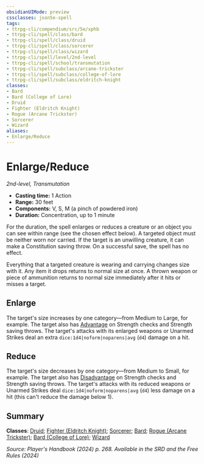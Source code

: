 ```yaml
---
obsidianUIMode: preview
cssclasses: json5e-spell
tags:
- ttrpg-cli/compendium/src/5e/xphb
- ttrpg-cli/spell/class/bard
- ttrpg-cli/spell/class/druid
- ttrpg-cli/spell/class/sorcerer
- ttrpg-cli/spell/class/wizard
- ttrpg-cli/spell/level/2nd-level
- ttrpg-cli/spell/school/transmutation
- ttrpg-cli/spell/subclass/arcane-trickster
- ttrpg-cli/spell/subclass/college-of-lore
- ttrpg-cli/spell/subclass/eldritch-knight
classes:
- Bard
- Bard (College of Lore)
- Druid
- Fighter (Eldritch Knight)
- Rogue (Arcane Trickster)
- Sorcerer
- Wizard
aliases:
- Enlarge/Reduce
---
```

# Enlarge/Reduce
*2nd-level, Transmutation*  


- **Casting time:** 1 Action
- **Range:** 30 feet
- **Components:** V, S, M (a pinch of powdered iron)
- **Duration:** Concentration, up to 1 minute

For the duration, the spell enlarges or reduces a creature or an object you can see within range (see the chosen effect below). A targeted object must be neither worn nor carried. If the target is an unwilling creature, it can make a Constitution saving throw. On a successful save, the spell has no effect.

Everything that a targeted creature is wearing and carrying changes size with it. Any item it drops returns to normal size at once. A thrown weapon or piece of ammunition returns to normal size immediately after it hits or misses a target.

## Enlarge

The target's size increases by one category—from Medium to Large, for example. The target also has [Advantage](/3-Mechanics/CLI/variant-rules/advantage-xphb.md) on Strength checks and Strength saving throws. The target's attacks with its enlarged weapons or Unarmed Strikes deal an extra `dice:1d4|noform|noparens|avg` (`d4`) damage on a hit.

## Reduce

The target's size decreases by one category—from Medium to Small, for example. The target also has [Disadvantage](/3-Mechanics/CLI/variant-rules/disadvantage-xphb.md) on Strength checks and Strength saving throws. The target's attacks with its reduced weapons or Unarmed Strikes deal `dice:1d4|noform|noparens|avg` (`d4`) less damage on a hit (this can't reduce the damage below 1).

## Summary

**Classes**: [Druid](/3-Mechanics/CLI/lists/list-spells-classes-druid.md); [Fighter (Eldritch Knight)](/3-Mechanics/CLI/lists/list-spells-classes-eldritch-knight-xphb.md "subclass=XPHB;class=XPHB"); [Sorcerer](/3-Mechanics/CLI/lists/list-spells-classes-sorcerer.md); [Bard](/3-Mechanics/CLI/lists/list-spells-classes-bard.md); [Rogue (Arcane Trickster)](/3-Mechanics/CLI/lists/list-spells-classes-arcane-trickster-xphb.md "subclass=XPHB;class=XPHB"); [Bard (College of Lore)](/3-Mechanics/CLI/lists/list-spells-classes-college-of-lore-xphb.md "subclass=XPHB;class=XPHB"); [Wizard](/3-Mechanics/CLI/lists/list-spells-classes-wizard.md)

*Source: Player's Handbook (2024) p. 268. Available in the <span title='Systems Reference Document (5.2)'>SRD</span> and the Free Rules (2024)*